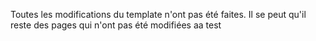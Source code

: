 Toutes les modifications du template n'ont pas été faites. Il se peut qu'il reste des pages qui n'ont pas été modifiées
aa
test